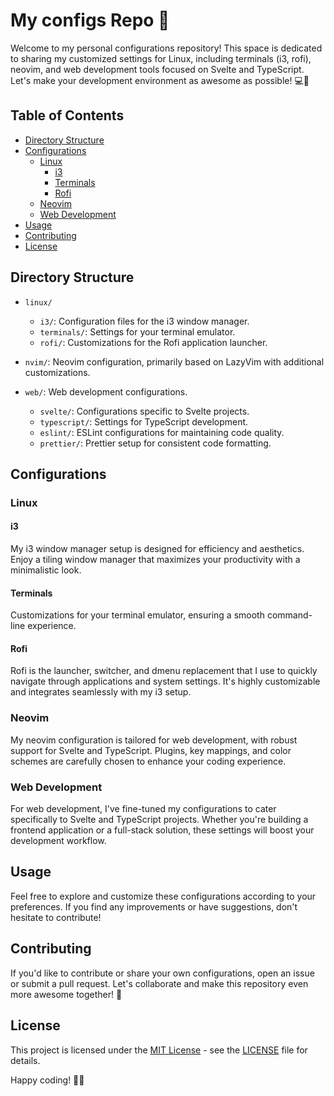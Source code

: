 # My configs Repo 🚀

Welcome to my personal configurations repository! This space is dedicated to sharing my customized settings for Linux, including terminals (i3, rofi), neovim, and web development tools focused on Svelte and TypeScript. Let's make your development environment as awesome as possible! 💻🌟

## Table of Contents

- [Directory Structure](#directory-structure)
- [Configurations](#configurations)
  - [Linux](#linux)
    - [i3](#i3)
    - [Terminals](#terminals)
    - [Rofi](#rofi)
  - [Neovim](#neovim)
  - [Web Development](#web-development)
- [Usage](#usage)
- [Contributing](#contributing)
- [License](#license)

## Directory Structure

- `linux/`

  - `i3/`: Configuration files for the i3 window manager.
  - `terminals/`: Settings for your terminal emulator.
  - `rofi/`: Customizations for the Rofi application launcher.

- `nvim/`: Neovim configuration, primarily based on LazyVim with additional customizations.

- `web/`: Web development configurations.
  - `svelte/`: Configurations specific to Svelte projects.
  - `typescript/`: Settings for TypeScript development.
  - `eslint/`: ESLint configurations for maintaining code quality.
  - `prettier/`: Prettier setup for consistent code formatting.

## Configurations

### Linux

#### i3

My i3 window manager setup is designed for efficiency and aesthetics. Enjoy a tiling window manager that maximizes your productivity with a minimalistic look.

#### Terminals

Customizations for your terminal emulator, ensuring a smooth command-line experience.

#### Rofi

Rofi is the launcher, switcher, and dmenu replacement that I use to quickly navigate through applications and system settings. It's highly customizable and integrates seamlessly with my i3 setup.

### Neovim

My neovim configuration is tailored for web development, with robust support for Svelte and TypeScript. Plugins, key mappings, and color schemes are carefully chosen to enhance your coding experience.

### Web Development

For web development, I've fine-tuned my configurations to cater specifically to Svelte and TypeScript projects. Whether you're building a frontend application or a full-stack solution, these settings will boost your development workflow.

## Usage

Feel free to explore and customize these configurations according to your preferences. If you find any improvements or have suggestions, don't hesitate to contribute!

## Contributing

If you'd like to contribute or share your own configurations, open an issue or submit a pull request. Let's collaborate and make this repository even more awesome together! 🤝

## License

This project is licensed under the [MIT License](LICENSE) - see the [LICENSE](LICENSE) file for details.

Happy coding! 🚀✨
